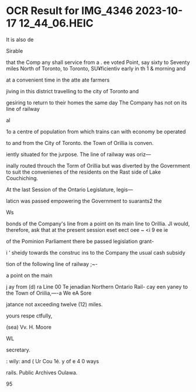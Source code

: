 # OCR Result for IMG_4346 2023-10-17 12_44_06.HEIC

It is also de

Sirable

that the
Comp any shall
service from a . ee
voted Point, say sixty to Seventy miles North
of Toronto, to Toronto, SU¥ficientiv early in th
1 & morning and

at a convenient time in the atte
ate farmers

jiving in this district travelling to the city of Toronto and

gesiring to return to their homes the same day
The Company has not on its line of railway

al

1o a centre
of population from which trains can with economy be operated

to and from the City of Toronto. the Town of Orillia is conven.

iently situated for the jurpose. The line of railway was oriz—

inally routed throuch the Torm of Orillia but was diverted by
the Government to suit the convenienes of the residents on the
Rast side of Lake Couchiching.

At the last Session of the Ontario Legislature, legis—

laticn was passed empowering the Government to suarants2 the

Ws

bonds of the Company's line from a point on its main line to
Orillia. JI would, therefore, ask that at the present session
eset eect oee ~ <i 9 ee ie

of the Pominion Parliament there be passed legislation grant-

i ‘ sheidy towards the construc
ins to the Company the usual cash subsidy

tion of the following line of railway ;~-

a point on the main

j ay from
(d) ra Line 00 Te jenadian Northern Ontario Rail-
cay een yaney to the Town of Oriilia,—-a
We eA Sore

jatance not axceeding twelve (12) miles.

yours respe ctfully,

(sea) Vv. H. Moore

WL

secretary.

: wily: and ( Ur
Cou 1é. y of e 4 0 ways

rails. Public Archives Oulawa.

95

